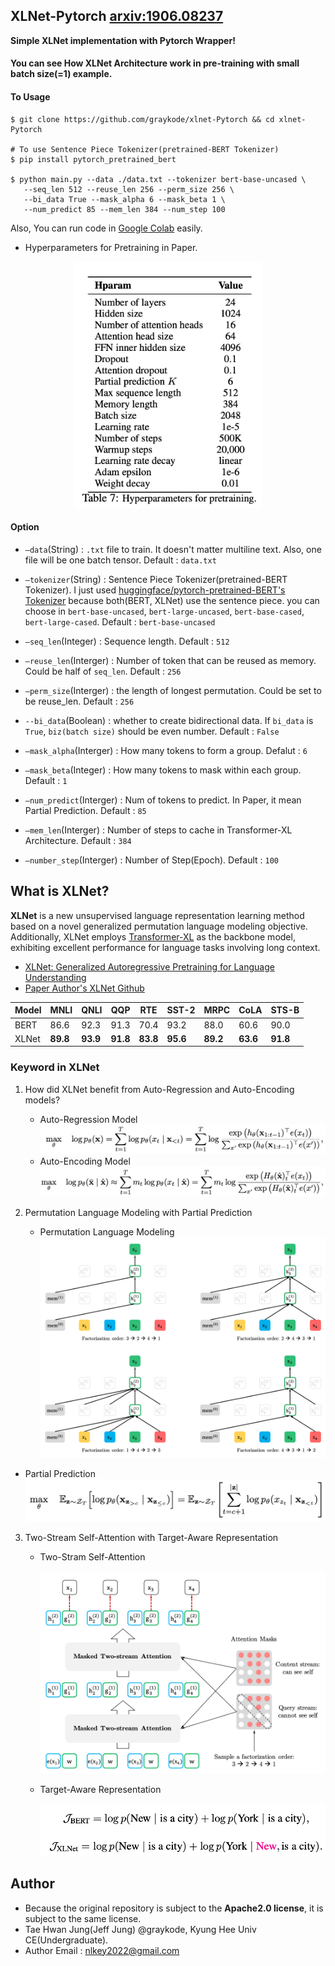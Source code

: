 ## XLNet-Pytorch [arxiv:1906.08237](https://arxiv.org/pdf/1906.08237.pdf)

**Simple XLNet implementation with Pytorch Wrapper!**

#### You can see How XLNet Architecture work in pre-training with small batch size(=1) example.

#### To Usage

```shell
$ git clone https://github.com/graykode/xlnet-Pytorch && cd xlnet-Pytorch

# To use Sentence Piece Tokenizer(pretrained-BERT Tokenizer)
$ pip install pytorch_pretrained_bert

$ python main.py --data ./data.txt --tokenizer bert-base-uncased \
   --seq_len 512 --reuse_len 256 --perm_size 256 \
   --bi_data True --mask_alpha 6 --mask_beta 1 \
   --num_predict 85 --mem_len 384 --num_step 100
```

Also, You can run code in [Google Colab](https://colab.research.google.com/github/graykode/xlnet-Pytorch/blob/master/XLNet.ipynb) easily.

- Hyperparameters for Pretraining in Paper.

<p align="center"><img width="300" src="images/hyperparameters.png" /> </p>


#### Option

- `—data`(String) : `.txt` file to train. It doesn't matter multiline text. Also, one file will be one batch tensor. Default : `data.txt`
- `—tokenizer`(String) : Sentence Piece Tokenizer(pretrained-BERT Tokenizer). I just used [huggingface/pytorch-pretrained-BERT's Tokenizer](https://github.com/huggingface/pytorch-pretrained-BERT) because both(BERT, XLNet) use the sentence piece. you can choose in `bert-base-uncased`, `bert-large-uncased`, `bert-base-cased`, `bert-large-cased`. Default : `bert-base-uncased`
- `—seq_len`(Integer) : Sequence length. Default : `512`
- `—reuse_len`(Interger) : Number of token that can be reused as memory. Could be half of `seq_len`. Default : `256`
- `—perm_size`(Interger) : the length of longest permutation. Could be set to be reuse_len. Default : `256`

- `--bi_data`(Boolean) : whether to create bidirectional data. If `bi_data` is `True`, `biz(batch size)` should be even number. Default : `False`
- `—mask_alpha`(Interger) : How many tokens to form a group. Defalut : `6`
- `—mask_beta`(Integer) : How many tokens to mask within each group. Default : `1`
- `—num_predict`(Interger) : Num of tokens to predict. In Paper, it mean Partial Prediction. Default : `85`
- `—mem_len`(Interger) : Number of steps to cache in Transformer-XL Architecture. Default : `384`
- `—number_step`(Interger) : Number of Step(Epoch). Default : `100`



## What is XLNet?

**XLNet** is a new unsupervised language representation learning method based on a novel generalized permutation language modeling objective. Additionally, XLNet employs [Transformer-XL](https://arxiv.org/abs/1901.02860) as the backbone model, exhibiting excellent performance for language tasks involving long context.

- [XLNet: Generalized Autoregressive Pretraining for Language Understanding](https://arxiv.org/abs/1906.08237)
- [Paper Author's XLNet Github](https://github.com/zihangdai/xlnet)

| Model | MNLI     | QNLI     | QQP      | RTE      | SST-2    | MRPC     | CoLA     | STS-B    |
| ----- | -------- | -------- | -------- | -------- | -------- | -------- | -------- | -------- |
| BERT  | 86.6     | 92.3     | 91.3     | 70.4     | 93.2     | 88.0     | 60.6     | 90.0     |
| XLNet | **89.8** | **93.9** | **91.8** | **83.8** | **95.6** | **89.2** | **63.6** | **91.8** |



### Keyword in XLNet

1. How did XLNet benefit from Auto-Regression and Auto-Encoding models?

   - Auto-Regression  Model
     ![](images/ARmodel.png)
   - Auto-Encoding Model
     ![](images/AEmodel.png)

2. Permutation Language Modeling with Partial Prediction
   - Permutation Language Modeling
    ![](images/PLM.png)
   
- Partial Prediction
  ![](images/ParPrediction.png)
  
3. Two-Stream Self-Attention with Target-Aware Representation

   - Two-Stram Self-Attention

     ![](images/twoattn.png)

   - Target-Aware Representation

     ![](images/target-aware.png)



## Author

- Because the original repository is subject to the **Apache2.0 license**, it is subject to the same license.
- Tae Hwan Jung(Jeff Jung) @graykode, Kyung Hee Univ CE(Undergraduate).
- Author Email : [nlkey2022@gmail.com](mailto:nlkey2022@gmail.com)